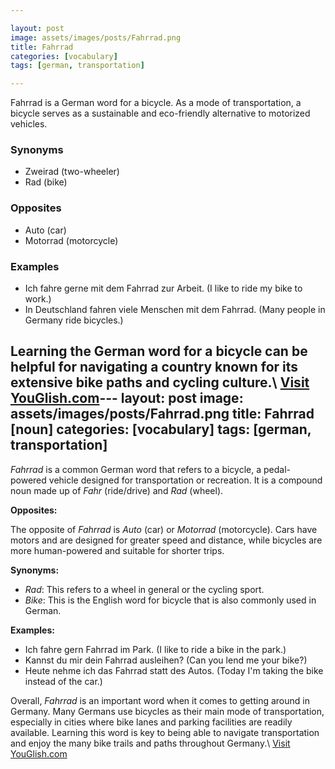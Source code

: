 ```yaml
---

layout: post
image: assets/images/posts/Fahrrad.png
title: Fahrrad
categories: [vocabulary]
tags: [german, transportation]

---
```


Fahrrad is a German word for a bicycle. As a mode of transportation, a bicycle serves as a sustainable and eco-friendly alternative to motorized vehicles. 

### Synonyms

- Zweirad (two-wheeler)
- Rad (bike)

### Opposites

- Auto (car)
- Motorrad (motorcycle)

### Examples

- Ich fahre gerne mit dem Fahrrad zur Arbeit. (I like to ride my bike to work.)
- In Deutschland fahren viele Menschen mit dem Fahrrad. (Many people in Germany ride bicycles.) 

Learning the German word for a bicycle can be helpful for navigating a country known for its extensive bike paths and cycling culture.\ <a id="yg-widget-0" class="youglish-widget" data-query="Fahrrad" data-lang="german" data-components="8412" data-auto-start="0" data-bkg-color="theme_light" data-title="How%20to%20pronounce%20Fahrrad%20in%20German"  rel="nofollow" href="https://youglish.com">Visit YouGlish.com</a><script async src="https://youglish.com/public/emb/widget.js" charset="utf-8"></script>---
layout: post
image: assets/images/posts/Fahrrad.png
title: Fahrrad [noun]
categories: [vocabulary]
tags: [german, transportation]
---

*Fahrrad* is a common German word that refers to a bicycle, a pedal-powered vehicle designed for transportation or recreation. It is a compound noun made up of *Fahr* (ride/drive) and *Rad* (wheel). 

**Opposites:**

The opposite of *Fahrrad* is *Auto* (car) or *Motorrad* (motorcycle). Cars have motors and are designed for greater speed and distance, while bicycles are more human-powered and suitable for shorter trips. 

**Synonyms:**

- *Rad*: This refers to a wheel in general or the cycling sport.
- *Bike*: This is the English word for bicycle that is also commonly used in German.

**Examples:**

- Ich fahre gern Fahrrad im Park. (I like to ride a bike in the park.)
- Kannst du mir dein Fahrrad ausleihen? (Can you lend me your bike?)
- Heute nehme ich das Fahrrad statt des Autos. (Today I'm taking the bike instead of the car.)

Overall, *Fahrrad* is an important word when it comes to getting around in Germany. Many Germans use bicycles as their main mode of transportation, especially in cities where bike lanes and parking facilities are readily available. Learning this word is key to being able to navigate transportation and enjoy the many bike trails and paths throughout Germany.\ <a id="yg-widget-0" class="youglish-widget" data-query="Fahrrad" data-lang="german" data-components="8412" data-auto-start="0" data-bkg-color="theme_light" data-title="How%20to%20pronounce%20Fahrrad%20in%20German"  rel="nofollow" href="https://youglish.com">Visit YouGlish.com</a><script async src="https://youglish.com/public/emb/widget.js" charset="utf-8"></script>